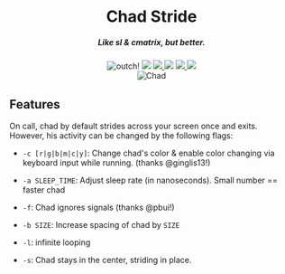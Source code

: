 <h1 align="center">Chad Stride</h1>
<h5 align="center"><i align="center">Like sl & cmatrix, but better.</i></h5>

<p align="center">
  <img src="https://img.shields.io/badge/-ouch!-pink" alt="outch!">
  <img src="https://img.shields.io/badge/version-alpha-green">
  <a href="https://www.gnu.org/licenses/gpl-3.0">
    <img src="https://img.shields.io/badge/License-GPLv3-blue.svg">
  </a>
  <img src="https://img.shields.io/badge/speed-blazing%20%F0%9F%94%A5-brightgreen.svg">
  <a href="https://github.com/sambattalio/chad_stride">
    <img src="https://img.shields.io/badge/Maintained%3F-yes-green.svg">
  </a>
  <img src="https://img.shields.io/badge/chad%3F-af-red.svg">
  <br>

  <img src="https://chadpaste.com/f/rze.gif" alt="Chad">
</p>


## Features

On call, chad by default strides across your screen once and exits. However, his activity can be changed
by the following flags:

* `-c [r|g|b|m|c|y]`: Change chad's color & enable color changing via keyboard input while running. (thanks @ginglis13!)

* `-a SLEEP_TIME`: Adjust sleep rate (in nanoseconds). Small number == faster chad

* `-f`: Chad ignores signals (thanks @pbui!)

* `-b SIZE`: Increase spacing of chad by `SIZE`

* `-l`: infinite looping

* `-s`: Chad stays in the center, striding in place.
